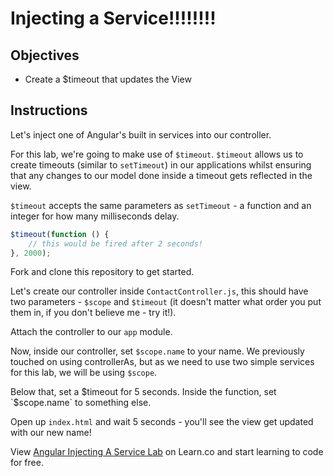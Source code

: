 # Injecting a Service!!!!!!!!

## Objectives

- Create a $timeout that updates the View

## Instructions

Let's inject one of Angular's built in services into our controller.

For this lab, we're going to make use of `$timeout`. `$timeout` allows us to create timeouts (similar to `setTimeout`) in our applications whilst ensuring that any changes to our model done inside a timeout gets reflected in the view.

`$timeout` accepts the same parameters as `setTimeout` - a function and an integer for how many milliseconds delay.

```js
$timeout(function () {
	// this would be fired after 2 seconds!
}, 2000);
```

Fork and clone this repository to get started. 

Let's create our controller inside `ContactController.js`, this should have two parameters - `$scope` and `$timeout` (it doesn't matter what order you put them in, if you don't believe me - try it!).

Attach the controller to our `app` module.

Now, inside our controller, set `$scope.name` to your name. We previously touched on using controllerAs, but as we need to use two simple services for this lab, we will be using `$scope`.

Below that, set a $timeout for 5 seconds. Inside the function, set `$scope.name` to something else.

Open up `index.html` and wait 5 seconds - you'll see the view get updated with our new name!

<p class='util--hide'>View <a href='https://learn.co/lessons/angular-injecting-a-service-lab'>Angular Injecting A Service Lab</a> on Learn.co and start learning to code for free.</p>
